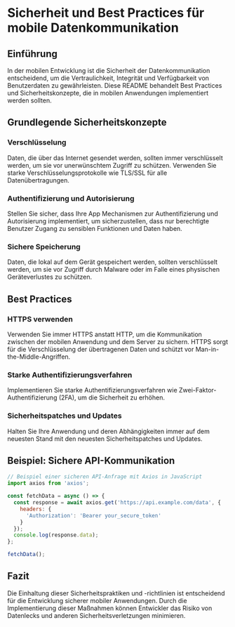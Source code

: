 
# Sicherheit und Best Practices für mobile Datenkommunikation

## Einführung

In der mobilen Entwicklung ist die Sicherheit der Datenkommunikation entscheidend, um die Vertraulichkeit, Integrität und Verfügbarkeit von Benutzerdaten zu gewährleisten. Diese README behandelt Best Practices und Sicherheitskonzepte, die in mobilen Anwendungen implementiert werden sollten.

## Grundlegende Sicherheitskonzepte

### Verschlüsselung

Daten, die über das Internet gesendet werden, sollten immer verschlüsselt werden, um sie vor unerwünschtem Zugriff zu schützen. Verwenden Sie starke Verschlüsselungsprotokolle wie TLS/SSL für alle Datenübertragungen.

### Authentifizierung und Autorisierung

Stellen Sie sicher, dass Ihre App Mechanismen zur Authentifizierung und Autorisierung implementiert, um sicherzustellen, dass nur berechtigte Benutzer Zugang zu sensiblen Funktionen und Daten haben.

### Sichere Speicherung

Daten, die lokal auf dem Gerät gespeichert werden, sollten verschlüsselt werden, um sie vor Zugriff durch Malware oder im Falle eines physischen Geräteverlustes zu schützen.

## Best Practices

### HTTPS verwenden

Verwenden Sie immer HTTPS anstatt HTTP, um die Kommunikation zwischen der mobilen Anwendung und dem Server zu sichern. HTTPS sorgt für die Verschlüsselung der übertragenen Daten und schützt vor Man-in-the-Middle-Angriffen.

### Starke Authentifizierungsverfahren

Implementieren Sie starke Authentifizierungsverfahren wie Zwei-Faktor-Authentifizierung (2FA), um die Sicherheit zu erhöhen.

### Sicherheitspatches und Updates

Halten Sie Ihre Anwendung und deren Abhängigkeiten immer auf dem neuesten Stand mit den neuesten Sicherheitspatches und Updates.

## Beispiel: Sichere API-Kommunikation

```javascript
// Beispiel einer sicheren API-Anfrage mit Axios in JavaScript
import axios from 'axios';

const fetchData = async () => {
  const response = await axios.get('https://api.example.com/data', {
    headers: {
      'Authorization': 'Bearer your_secure_token'
    }
  });
  console.log(response.data);
};

fetchData();
```

## Fazit

Die Einhaltung dieser Sicherheitspraktiken und -richtlinien ist entscheidend für die Entwicklung sicherer mobiler Anwendungen. Durch die Implementierung dieser Maßnahmen können Entwickler das Risiko von Datenlecks und anderen Sicherheitsverletzungen minimieren.
